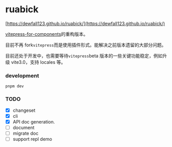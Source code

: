 # ruabick

[https://dewfall123.github.io/ruabick/](https://dewfall123.github.io/ruabick/)

[vitepress-for-components](https://github.com/dewfall123/vitepress-for-component)的重构版本。

目前不再 fork`vitepress`而是使用插件形式。能解决之前版本遗留的大部分问题。

目前还处于开发中，也需要等待`vitepress`beta 版本的一些关键功能稳定，例如升级 vite3.0，支持 locales 等。

### development

`pnpm dev`

### TODO

- [x] changeset
- [x] cli
- [x] API doc generation.
- [ ] document
- [ ] migrate doc
- [ ] support repl demo

